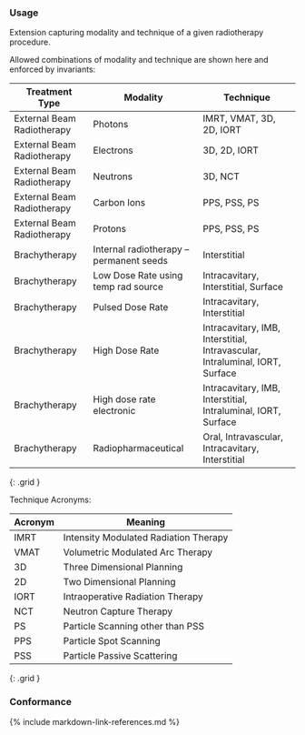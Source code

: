 ### Usage

Extension capturing modality and technique of a given radiotherapy procedure.

Allowed combinations of modality and technique are shown here and enforced by invariants:

| **Treatment Type** |  **Modality**           |      **Technique**       |
| ---------------| ------------------------ | ------------------------ |
| External Beam Radiotherapy | Photons                 | IMRT, VMAT, 3D, 2D, IORT |
| External Beam Radiotherapy| Electrons                | 3D, 2D, IORT      |
| External Beam Radiotherapy| Neutrons                 | 3D, NCT                  |
| External Beam Radiotherapy| Carbon Ions              | PPS, PSS, PS           |
| External Beam Radiotherapy| Protons                  | PPS, PSS, PS           |
| Brachytherapy | Internal radiotherapy – permanent seeds | Interstitial |
| Brachytherapy| Low Dose Rate using temp rad source | Intracavitary, Interstitial, Surface |
| Brachytherapy| Pulsed Dose Rate | Intracavitary, Interstitial |
| Brachytherapy| High Dose Rate  | Intracavitary, IMB, Interstitial, Intravascular, Intraluminal, IORT, Surface |
| Brachytherapy| High dose rate electronic  | Intracavitary, IMB, Interstitial, Intraluminal, IORT, Surface |
| Brachytherapy| Radiopharmaceutical  | Oral, Intravascular, Intracavitary, Interstitial |
{: .grid }

Technique Acronyms:

| **Acronym** |  **Meaning** |
| ---------------|------------ |
| IMRT | Intensity Modulated Radiation Therapy |
| VMAT | Volumetric Modulated Arc Therapy|
| 3D | Three Dimensional Planning  |
| 2D | Two Dimensional Planning  |
| IORT | Intraoperative Radiation Therapy |
| NCT | Neutron Capture Therapy|
| PS | Particle Scanning other than PSS |
| PPS | Particle Spot Scanning|
| PSS | Particle Passive Scattering |
{: .grid }

### Conformance


{% include markdown-link-references.md %}
